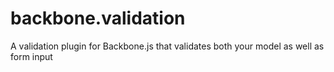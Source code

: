 # backbone.validation
A validation plugin for Backbone.js that validates both your model as well as form input
